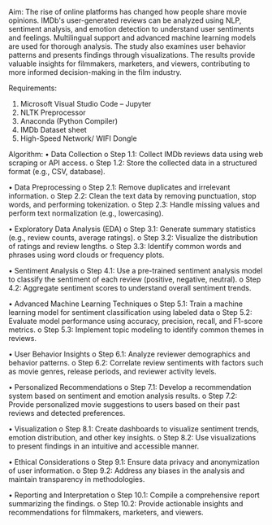 Aim:
	The rise of online platforms has changed how people share movie opinions. IMDb's user-generated reviews can be analyzed using NLP, sentiment analysis, and emotion detection to understand user sentiments and feelings. Multilingual support and advanced machine learning models are used for thorough analysis. The study also examines user behavior patterns and presents findings through visualizations. The results provide valuable insights for filmmakers, marketers, and viewers, contributing to more informed decision-making in the film industry.

Requirements:
1.	Microsoft Visual Studio Code – Jupyter 
2.	NLTK Preprocessor
3.	Anaconda (Python Compiler)
4.	IMDb Dataset sheet
5.	High-Speed Network/ WIFI Dongle

Algorithm:
•	Data Collection
o	Step 1.1: Collect IMDb reviews data using web scraping or API access.
o	Step 1.2: Store the collected data in a structured format (e.g., CSV, database).

•	Data Preprocessing
o	Step 2.1: Remove duplicates and irrelevant information.
o	Step 2.2: Clean the text data by removing punctuation, stop words, and performing tokenization.
o	Step 2.3: Handle missing values and perform text normalization (e.g., lowercasing).

•	Exploratory Data Analysis (EDA)
o	Step 3.1: Generate summary statistics (e.g., review counts, average ratings).
o	Step 3.2: Visualize the distribution of ratings and review lengths.
o	Step 3.3: Identify common words and phrases using word clouds or frequency plots.

•	Sentiment Analysis
o	Step 4.1: Use a pre-trained sentiment analysis model to classify the sentiment of each review (positive, negative, neutral).
o	Step 4.2: Aggregate sentiment scores to understand overall sentiment trends.

•	Advanced Machine Learning Techniques
o	Step 5.1: Train a machine learning model for sentiment classification using labeled data
o	Step 5.2: Evaluate model performance using accuracy, precision, recall, and F1-score metrics.
o	Step 5.3: Implement topic modeling to identify common themes in reviews.

•	User Behavior Insights
o	Step 6.1: Analyze reviewer demographics and behavior patterns.
o	Step 6.2: Correlate review sentiments with factors such as movie genres, release periods, and reviewer activity levels.

•	Personalized Recommendations
o	Step 7.1: Develop a recommendation system based on sentiment and emotion analysis results.
o	Step 7.2: Provide personalized movie suggestions to users based on their past reviews and detected preferences.

•	Visualization
o	Step 8.1: Create dashboards to visualize sentiment trends, emotion distribution, and other key insights.
o	Step 8.2: Use visualizations to present findings in an intuitive and accessible manner.

•	Ethical Considerations
o	Step 9.1: Ensure data privacy and anonymization of user information.
o	Step 9.2: Address any biases in the analysis and maintain transparency in methodologies.

•	Reporting and Interpretation
o	Step 10.1: Compile a comprehensive report summarizing the findings.
o	Step 10.2: Provide actionable insights and recommendations for filmmakers, marketers, and viewers.
